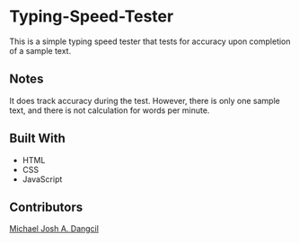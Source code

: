# Typing-Speed-Tester
This is a simple typing speed tester that tests for accuracy upon completion of a sample text.

## Notes
It does track accuracy during the test. However, there is only one sample text, and there is not calculation for words per minute.

## Built With
+ HTML
+ CSS
+ JavaScript

## Contributors
[Michael Josh A. Dangcil](https://github.com/MichaelJoshDangcil)
